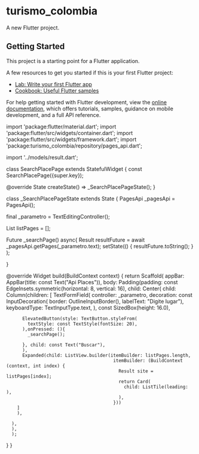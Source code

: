 # turismo_colombia

A new Flutter project.

## Getting Started

This project is a starting point for a Flutter application.

A few resources to get you started if this is your first Flutter project:

- [Lab: Write your first Flutter app](https://docs.flutter.dev/get-started/codelab)
- [Cookbook: Useful Flutter samples](https://docs.flutter.dev/cookbook)

For help getting started with Flutter development, view the
[online documentation](https://docs.flutter.dev/), which offers tutorials,
samples, guidance on mobile development, and a full API reference.


import 'package:flutter/material.dart';
import 'package:flutter/src/widgets/container.dart';
import 'package:flutter/src/widgets/framework.dart';
import 'package:turismo_colombia/repository/pages_api.dart';

import '../models/result.dart';

class SearchPlacePage extends StatefulWidget {
  const SearchPlacePage({super.key});

  @override
  State<SearchPlacePage> createState() => _SearchPlacePageState();
}

class _SearchPlacePageState extends State<SearchPlacePage> {
PagesApi _pagesApi = PagesApi();

final _parametro = TextEditingController();

 List<Result> listPages = <Result>[];

Future _searchPage() async{
  Result resultFuture = await _pagesApi.getPages(_parametro.text);
  setState(() {
    resultFuture.toString();
  }
  );

}


  @override
  Widget build(BuildContext context) {
    return Scaffold(
      appBar: AppBar(title: const Text("Api Places")),
      body: Padding(padding: const EdgeInsets.symmetric(horizontal: 8, vertical: 16),
      child: Center(
        child: Column(children: [
        TextFormField(
          controller: _parametro,
          decoration:  const InputDecoration(
            border: OutlineInputBorder(),
            labelText: "Digite lugar"),
            keyboardType: TextInputType.text,
          ),
          const SizedBox(height: 16.0),

          ElevatedButton(style: TextButton.styleFrom(
            textStyle: const TextStyle(fontSize: 20),
          ),onPressed: (){ 
            _searchPage();

          }, child: const Text("Buscar"),
          ),
          Expanded(child: ListView.builder(itemBuilder: listPages.length, 
                                            itemBuilder: (BuildContext (context, int index) {
                                              Result site = listPages[index];
                                              return Card(
                                                child: ListTile(leading: ),
                                              ),
                                            }))
        ]
        ),

      ),
      ),
      );
  }
}
